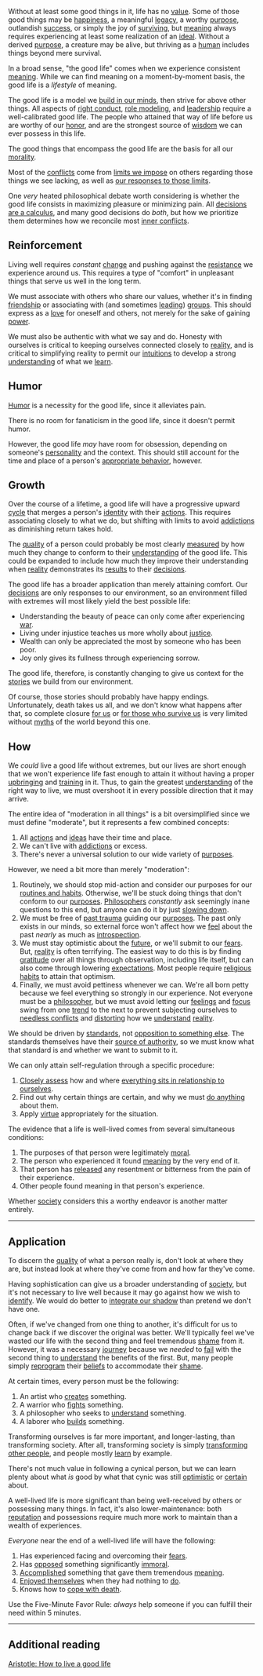 
Without at least some good things in it, life has no [value](values-quality.md). Some of those good things may be [happiness](mind-feelings-happiness.md), a meaningful [legacy](legacy.md), a worthy [purpose](purpose.md), outlandish [success](success-1_why.md), or simply the joy of [surviving](hardship-disaster-1_short.md), but [meaning](meaning.md) always requires experiencing at least some realization of an [ideal](values.md). Without a derived [purpose](purpose.md), a creature may be alive, but thriving as a [human](humanity.md) includes things beyond mere survival.

In a broad sense, "the good life" comes when we experience consistent [meaning](meaning.md). While we can find meaning on a moment-by-moment basis, the good life is a *lifestyle* of meaning.

The good life is a model we [build in our minds](imagination.md), then strive for above other things. All aspects of [right conduct](morality.md), [role modeling](maturity.md), and [leadership](groups-large.md) require a well-calibrated good life. The people who attained that way of life before us are worthy of our [honor](image.md), and are the strongest source of [wisdom](understanding.md) we can ever possess in this life.

The good things that encompass the good life are the basis for all our [morality](morality.md).

Most of the [conflicts](people-conflicts.md) come from [limits we impose](power.md) on others regarding those things we see lacking, as well as [our responses to those limits](morality-justice.md).

One *very* heated philosophical debate worth considering is whether the good life consists in maximizing pleasure or minimizing pain. All [decisions are a calculus](decisions.md), and many good decisions do *both*, but how we prioritize them determines how we reconcile most [inner conflicts](conflicts-inner.md).

## Reinforcement

Living well requires *constant* [change](changes.md) and pushing against the [resistance](meaning.md) we experience around us. This requires a type of "comfort" in unpleasant things that serve us well in the long term.

We must associate with others who share our values, whether it's in finding [friendship](people-friends.md) or associating with (and sometimes [leading](groups-small.md)) [groups](groups-member.md). This should express as a [love](people-love.md) for oneself and others, not merely for the sake of gaining [power](power.md).

We must also be authentic with what we say and do. Honesty with ourselves is critical to keeping ourselves connected closely to [reality](reality.md), and is critical to simplifying reality to permit our [intuitions](mind-feelings.md) to develop a strong [understanding](understanding.md) of what we [learn](pedagogy.md).

## Humor

[Humor](humor.md) is a necessity for the good life, since it alleviates pain.

There is no room for fanaticism in the good life, since it doesn't permit humor.

However, the good life *may* have room for obsession, depending on someone's [personality](personality.md) and the context. This should still account for the time and place of a person's [appropriate behavior](people-rules.md), however.

## Growth

Over the course of a lifetime, a good life will have a progressive upward [cycle](trends.md) that merges a person's [identity](identity.md) with their [actions](mind-creativity-results.md). This requires associating closely to what we do, but shifting with limits to avoid [addictions](addiction.md) as diminishing return takes hold.

The [quality](values-quality.md) of a person could probably be most clearly [measured](math.md) by how much they change to conform to their [understanding](understanding.md) of the good life. This could be expanded to include how much they improve their understanding when [reality](reality.md) demonstrates its [results](mind-creativity-results.md) to their [decisions](decisions.md).

The good life has a broader application than merely attaining comfort. Our [decisions](decisions.md) are only responses to our environment, so an environment filled with extremes will most likely yield the best possible life:

- Understanding the beauty of peace can only come after experiencing [war](people-conflicts-war.md).
- Living under injustice teaches us more wholly about [justice](morality-justice.md).
- Wealth can only be appreciated the most by someone who has been poor.
- Joy only gives its fullness through experiencing sorrow.

The good life, therefore, is constantly changing to give us context for the [stories](stories.md) we build from our environment.

Of course, those stories should probably have happy endings. Unfortunately, death takes us all, and we don't know what happens after that, so complete closure [for us](religion.md) or [for those who survive us](legacy.md) is very limited without [myths](stories-myths.md) of the world beyond this one.

## How

We *could* live a good life without extremes, but our lives are short enough that we won't experience life fast enough to attain it without having a proper [upbringing](people-family.md) and [training](pedagogy.md) in it. Thus, to gain the greatest [understanding](understanding.md) of the right way to live, we must overshoot it in every possible direction that it may arrive.

The entire idea of "moderation in all things" is a bit oversimplified since we must define "moderate", but it represents a few combined concepts:

1. All [actions](mind-creativity-results.md) and [ideas](values.md) have their time and place.
2. We can't live with [addictions](addiction.md) or excess.
3. There's never a universal solution to our wide variety of [purposes](purpose.md).

However, we need a bit more than merely "moderation":

1. Routinely, we should stop mid-action and consider our purposes for our [routines and habits](habits.md). Otherwise, we'll be stuck doing things that don't conform to our [purposes](purpose.md). [Philosophers](philosophy.md) *constantly* ask seemingly inane questions to this end, but anyone can do it by just [slowing down](awareness.md).
2. We must be free of [past trauma](hardship-ptsd.md) guiding our [purposes](purpose.md). The past only exists in our minds, so external force won't affect how we [feel](mind-feelings.md) about the past *nearly* as much as [introspection](awareness.md).
3. We must stay optimistic about the [future](imagination.md), or we'll submit to our [fears](mind-feelings-fear.md). But, [reality](reality.md) is often terrifying. The easiest way to do this is by finding [gratitude](mind-feelings-happiness-stress.md) over all things through observation, including life itself, but can also come through lowering [expectations](imagination.md). Most people require [religious habits](religion.md) to attain that optimism.
4. Finally, we must avoid pettiness whenever we can. We're all born petty because we feel everything so strongly in our experience. Not everyone must be a [philosopher](philosophy.md), but we must avoid letting our [feelings](mind-feelings.md) and [focus](purpose.md) swing from one [trend](trends.md) to the next to prevent subjecting ourselves to [needless conflicts](people-conflicts.md) and [distorting](image-distortion.md) how we [understand](understanding.md) [reality](reality.md).

We should be driven by [standards](values.md), not [opposition to something else](people-conflicts.md). The standards themselves have their [source of authority](power.md), so we must know what that standard is and whether we want to submit to it.

We can only attain self-regulation through a specific procedure:

1. [Closely assess](logic.md) how and where [everything sits in relationship to ourselves](https://gainedin.site/layers/).
2. Find out why certain things are certain, and why we must [do anything](purpose.md) about them.
3. Apply [virtue](morality.md) appropriately for the situation.

The evidence that a life is well-lived comes from several simultaneous conditions:

1. The purposes of that person were legitimately [moral](morality.md).
2. The person who experienced it found [meaning](meaning.md) by the very end of it.
3. That person has [released](mind-feelings-happiness.md) any resentment or bitterness from the pain of their experience.
4. Other people found meaning in that person's experience.

Whether [society](culture.md) considers this a worthy endeavor is another matter entirely.

* * * * *

## Application

To discern the [quality](values-quality.md) of what a person really is, don't look at where they are, but instead look at where they've come from and how far they've come.

Having sophistication can give us a broader understanding of [society](culture.md), but it's not necessary to live well because it may go against how we wish to [identify](identity.md). We would do better to [integrate our shadow](personality.md) than pretend we don't have one.

Often, if we've changed from one thing to another, it's difficult for us to change back if we discover the original was better. We'll typically feel we've wasted our life with the second thing and feel tremendous [shame](image.md) from it. However, it was a necessary [journey](maturity.md) because we *needed* to [fail](mind-creativity-results.md) with the second thing to [understand](understanding.md) the benefits of the first. But, many people simply [reprogram](understanding.md) their [beliefs](understanding-certainty.md) to accommodate their [shame](image.md).

At certain times, every person must be the following:

1. An artist who [creates](mind-creativity.md) something.
2. A warrior who [fights](people-conflicts.md) something.
3. A philosopher who seeks to [understand](understanding.md) something.
4. A laborer who [builds](creations.md) something.

Transforming ourselves is far more important, and longer-lasting, than transforming society. After all, transforming society is simply [transforming other people](influence.md), and people mostly [learn](pedagogy.md) by example.

There's not much value in following a cynical person, but we can learn plenty about what *is* good by what that cynic was still [optimistic](trust.md) or [certain](understanding-certainty.md) about.

A well-lived life is more significant than being well-received by others or possessing many things. In fact, it's also lower-maintenance: both [reputation](image.md) and possessions require much more work to maintain than a wealth of experiences.

*Everyone* near the end of a well-lived life will have the following:

1. Has experienced facing and overcoming their [fears](mind-feelings-fear.md).
2. Has [opposed](people-conflicts.md) something significantly [immoral](morality.md).
3. [Accomplished](success-1_why.md) something that gave them tremendous [meaning](meaning.md).
4. [Enjoyed themselves](fun.md) when they had nothing to [do](purpose.md).
5. Knows how to [cope with death](hardship-death.md).

Use the Five-Minute Favor Rule: *always* help someone if you can fulfill their need within 5 minutes.

* * * * *

## Additional reading

[Aristotle: How to live a good life](https://ralphammer.com/aristotle-how-to-live-a-good-life/)
